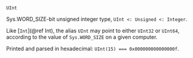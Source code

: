 ```
UInt
```

Sys.WORD_SIZE-bit unsigned integer type, `UInt <: Unsigned <: Integer`.

Like [`Int`](@ref Int), the alias `UInt` may point to either `UInt32` or `UInt64`, according to the value of `Sys.WORD_SIZE` on a given computer.

Printed and parsed in hexadecimal: `UInt(15) === 0x000000000000000f`.
